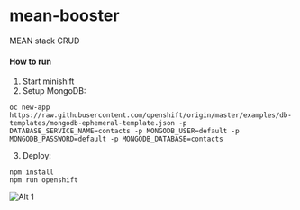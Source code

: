 # mean-booster

MEAN stack CRUD

#### How to run

1. Start minishift
2. Setup MongoDB:
```
oc new-app https://raw.githubusercontent.com/openshift/origin/master/examples/db-templates/mongodb-ephemeral-template.json -p DATABASE_SERVICE_NAME=contacts -p MONGODB_USER=default -p MONGODB_PASSWORD=default -p MONGODB_DATABASE=contacts
```
3. Deploy:
```
npm install
npm run openshift
```

![Alt 1](https://github.com/bucharest-gold/mean-booster/raw/master/mb.png)

